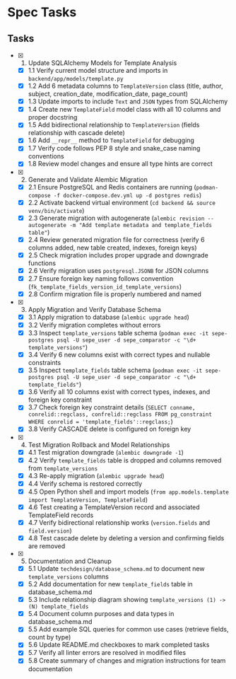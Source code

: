 # Spec Tasks

## Tasks

- [x] 1. Update SQLAlchemy Models for Template Analysis

  - [x] 1.1 Verify current model structure and imports in `backend/app/models/template.py`
  - [x] 1.2 Add 6 metadata columns to `TemplateVersion` class (title, author, subject, creation_date, modification_date, page_count)
  - [x] 1.3 Update imports to include `Text` and `JSON` types from SQLAlchemy
  - [x] 1.4 Create new `TemplateField` model class with all 10 columns and proper docstring
  - [x] 1.5 Add bidirectional relationship to `TemplateVersion` (fields relationship with cascade delete)
  - [x] 1.6 Add `__repr__` method to `TemplateField` for debugging
  - [x] 1.7 Verify code follows PEP 8 style and snake_case naming conventions
  - [x] 1.8 Review model changes and ensure all type hints are correct

- [x] 2. Generate and Validate Alembic Migration

  - [x] 2.1 Ensure PostgreSQL and Redis containers are running (`podman-compose -f docker-compose.dev.yml up -d postgres redis`)
  - [x] 2.2 Activate backend virtual environment (`cd backend && source venv/bin/activate`)
  - [x] 2.3 Generate migration with autogenerate (`alembic revision --autogenerate -m "Add template metadata and template_fields table"`)
  - [x] 2.4 Review generated migration file for correctness (verify 6 columns added, new table created, indexes, foreign keys)
  - [x] 2.5 Check migration includes proper upgrade and downgrade functions
  - [x] 2.6 Verify migration uses `postgresql.JSONB` for JSON columns
  - [x] 2.7 Ensure foreign key naming follows convention (`fk_template_fields_version_id_template_versions`)
  - [x] 2.8 Confirm migration file is properly numbered and named

- [x] 3. Apply Migration and Verify Database Schema

  - [x] 3.1 Apply migration to database (`alembic upgrade head`)
  - [x] 3.2 Verify migration completes without errors
  - [x] 3.3 Inspect `template_versions` table schema (`podman exec -it sepe-postgres psql -U sepe_user -d sepe_comparator -c "\d+ template_versions"`)
  - [x] 3.4 Verify 6 new columns exist with correct types and nullable constraints
  - [x] 3.5 Inspect `template_fields` table schema (`podman exec -it sepe-postgres psql -U sepe_user -d sepe_comparator -c "\d+ template_fields"`)
  - [x] 3.6 Verify all 10 columns exist with correct types, indexes, and foreign key constraint
  - [x] 3.7 Check foreign key constraint details (`SELECT conname, conrelid::regclass, confrelid::regclass FROM pg_constraint WHERE conrelid = 'template_fields'::regclass;`)
  - [x] 3.8 Verify CASCADE delete is configured on foreign key

- [x] 4. Test Migration Rollback and Model Relationships

  - [x] 4.1 Test migration downgrade (`alembic downgrade -1`)
  - [x] 4.2 Verify `template_fields` table is dropped and columns removed from `template_versions`
  - [x] 4.3 Re-apply migration (`alembic upgrade head`)
  - [x] 4.4 Verify schema is restored correctly
  - [x] 4.5 Open Python shell and import models (`from app.models.template import TemplateVersion, TemplateField`)
  - [x] 4.6 Test creating a TemplateVersion record and associated TemplateField records
  - [x] 4.7 Verify bidirectional relationship works (`version.fields` and `field.version`)
  - [x] 4.8 Test cascade delete by deleting a version and confirming fields are removed

- [x] 5. Documentation and Cleanup
  - [x] 5.1 Update `techdesign/database_schema.md` to document new `template_versions` columns
  - [x] 5.2 Add documentation for new `template_fields` table in database_schema.md
  - [x] 5.3 Include relationship diagram showing `template_versions (1) -> (N) template_fields`
  - [x] 5.4 Document column purposes and data types in database_schema.md
  - [x] 5.5 Add example SQL queries for common use cases (retrieve fields, count by type)
  - [x] 5.6 Update README.md checkboxes to mark completed tasks
  - [x] 5.7 Verify all linter errors are resolved in modified files
  - [x] 5.8 Create summary of changes and migration instructions for team documentation
